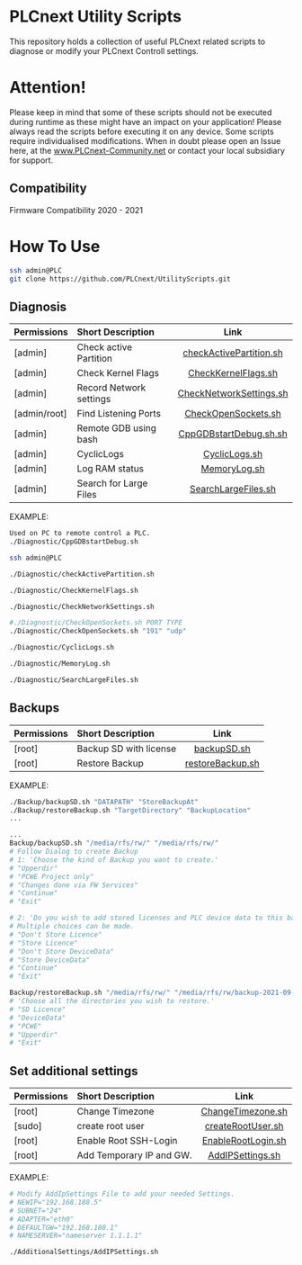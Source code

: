 # PLCnext Utility Scripts

This repository holds a collection of useful PLCnext related scripts to diagnose or modify your PLCnext Controll settings.

# Attention!
Please keep in mind that some of these scripts should not be executed during runtime as these might have an impact on your application!
Please always read the scripts before executing it on any device. Some scripts require individualised modifications.
When in doubt please open an Issue here, at the www.PLCnext-Community.net or contact your local subsidiary for support.

## Compatibility
Firmware Compatibility 2020 - 2021

# How To Use

```bash
ssh admin@PLC
git clone https://github.com/PLCnext/UtilityScripts.git
```

## Diagnosis
| Permissions | Short Description         | Link                                                           |
|------------ | :-------------------------|:--------------------------------------------------------------:|
| [admin]     | Check active Partition    | [checkActivePartition.sh](Diagnostic/checkActivePartition.sh)  |
| [admin]   | Check Kernel Flags        | [CheckKernelFlags.sh](Diagnostic/CheckKernelFlags.sh)            |
| [admin]   | Record Network settings   | [CheckNetworkSettings.sh](Diagnostic/CheckNetworkSettings.sh)    |
| [admin/root]   | Find Listening Ports      | [CheckOpenSockets.sh](Diagnostic/CheckOpenSockets.sh)       |
| [admin]   | Remote GDB using bash     | [CppGDBstartDebug.sh.sh](Diagnostic/CppGDBstartDebug.sh)         |
| [admin]   | CyclicLogs                | [CyclicLogs.sh](Diagnostic/CyclicLogs.sh)                        |
| [admin]   | Log RAM status            | [MemoryLog.sh](Diagnostic/MemoryLog.sh)                          |
| [admin]   | Search for Large Files    | [SearchLargeFiles.sh](Diagnostic/SearchLargeFiles.sh)            |

EXAMPLE:

```bash
Used on PC to remote control a PLC.
./Diagnostic/CppGDBstartDebug.sh

ssh admin@PLC

./Diagnostic/checkActivePartition.sh

./Diagnostic/CheckKernelFlags.sh

./Diagnostic/CheckNetworkSettings.sh

#./Diagnostic/CheckOpenSockets.sh PORT TYPE
./Diagnostic/CheckOpenSockets.sh "191" "udp"

./Diagnostic/CyclicLogs.sh

./Diagnostic/MemoryLog.sh

./Diagnostic/SearchLargeFiles.sh
```

## Backups
| Permissions | Short Description         | Link                                         |
|------------ | :-------------------------|:--------------------------------------------:|
| [root]      | Backup SD with license    | [backupSD.sh](Backup/backupSD.sh)           |
| [root]      | Restore Backup            | [restoreBackup.sh](Backup/restoreBackup.sh)  |

EXAMPLE:
```bash
./Backup/backupSD.sh "DATAPATH" "StoreBackupAt"
./Backup/restoreBackup.sh "TargetDirectory" "BackupLocation"
...

...
Backup/backupSD.sh "/media/rfs/rw/" "/media/rfs/rw/"
# Follow Dialog to create Backup
# 1: 'Choose the kind of Backup you want to create.'
# "Upperdir" 
# "PCWE Project only" 
# "Changes done via FW Services" 
# "Continue" 
# "Exit"

# 2: 'Do you wish to add stored licenses and PLC device data to this backup?'
# Multiple choices can be made.
# "Don't Store Licence" 
# "Store Licence" 
# "Don't Store DeviceData" 
# "Store DeviceData" 
# "Continue" 
# "Exit"

Backup/restoreBackup.sh "/media/rfs/rw/" "/media/rfs/rw/backup-2021-09-10.tar"
# 'Choose all the directories you wish to restore.'
# "SD Licence" 
# "DeviceData" 
# "PCWE" 
# "Upperdir" 
# "Exit"
```

## Set additional settings
| Permissions | Short Description     | Link                                                               |
|----- | :----------------------------|:------------------------------------------------------------------:|
| [root]  | Change Timezone           | [ChangeTimezone.sh](AdditionalSettings/ChangeTimezone.sh)          |
| [sudo]  | create root user          | [createRootUser.sh ](AdditionalSettings/createRootUser.sh )        |
| [root]  | Enable Root SSH-Login     | [EnableRootLogin.sh](AdditionalSettings/EnableRootLogin.sh)        |
| [root]  | Add Temporary IP and GW.  | [AddIPSettings.sh](AdditionalSettings/AddIPSettings.sh)            |

EXAMPLE:
```bash
# Modify AddIpSettings File to add your needed Settings.
# NEWIP="192.168.188.5"
# SUBNET="24"
# ADAPTER="eth0"
# DEFAULTGW="192.168.188.1"
# NAMESERVER="nameserver 1.1.1.1"

./AdditionalSettings/AddIPSettings.sh
```
